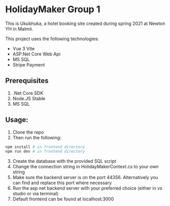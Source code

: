 # HolidayMaker Group 1

This is Ukubhuka, a hotel booking site created during spring 2021 at Newton YH in Malmö.

This project uses the following technologies:

- Vue 3 Vite
- ASP.Net Core Web Api
- MS SQL
- Stripe Payment

## Prerequisites
1. .Net Core SDK
2. Node.JS Stable
3. MS SQL

## Usage:
1. Clone the repo
2. Then run the following:

```bash
npm install # in frontend directory
npm run dev # in frontend directory
```
3. Create the database with the provided SQL script
4. Change the connection string in HolidayMakerContext.cs to your own string
5. Make sure the backend server is on the port 44356. Alternatively you can find and replace this port where necessary
6. Run the asp net backend server with your preferred choice (either in vs studio or via terminal)
7. Default frontend can be found at localhost:3000
